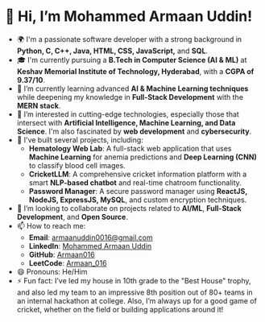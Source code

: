# 👋 Hi, I’m Mohammed Armaan Uddin!

- 🌍 I'm a passionate software developer with a strong background in **Python, C, C++, Java, HTML, CSS, JavaScript,** and **SQL**.
- 🎓 I'm currently pursuing a **B.Tech in Computer Science (AI & ML)** at **Keshav Memorial Institute of Technology, Hyderabad**, with a **CGPA of 9.37/10**.
- 🌱 I’m currently learning advanced **AI & Machine Learning techniques** while deepening my knowledge in **Full-Stack Development** with the **MERN stack**.
- 👀 I’m interested in cutting-edge technologies, especially those that intersect with **Artificial Intelligence, Machine Learning, and Data Science**. I'm also fascinated by **web development** and **cybersecurity**.
- 💼 I've built several projects, including:
  - **Hematology Web Lab**: A full-stack web application that uses **Machine Learning** for anemia predictions and **Deep Learning (CNN)** to classify blood cell images.
  - **CricketLLM**: A comprehensive cricket information platform with a smart **NLP-based chatbot** and real-time chatroom functionality.
  - **Password Manager**: A secure password manager using **ReactJS, NodeJS, ExpressJS, MySQL**, and custom encryption techniques.
- 💞️ I’m looking to collaborate on projects related to **AI/ML**, **Full-Stack Development**, and **Open Source**.
- 📫 How to reach me:
  - **Email**: [armaanuddin0016@gmail.com](mailto:armaanuddin0016@gmail.com)
  - **LinkedIn**: [Mohammed Armaan Uddin](https://www.linkedin.com/in/mohammed-armaan-uddin-9b864528a/)
  - **GitHub**: [Armaan016](https://github.com/Armaan016)
  - **LeetCode**: [Armaan_016](https://leetcode.com/u/Armaan_016/)
- 😄 Pronouns: He/Him
- ⚡ Fun fact: I’ve led my house in 10th grade to the "Best House" trophy, and also led my team to an impressive 8th position out of 80+ teams in an internal hackathon at college. Also, I’m always up for a good game of cricket, whether on the field or building applications around it!

<!---
Armaan016/Armaan016 is a ✨ special ✨ repository because its `README.md` (this file) appears on your GitHub profile.
You can click the Preview link to take a look at your changes.
--->

